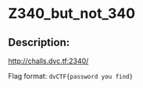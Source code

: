 
# Z340_but_not_340
## Description:
http://challs.dvc.tf:2340/

Flag format: `dvCTF{password you find}`

